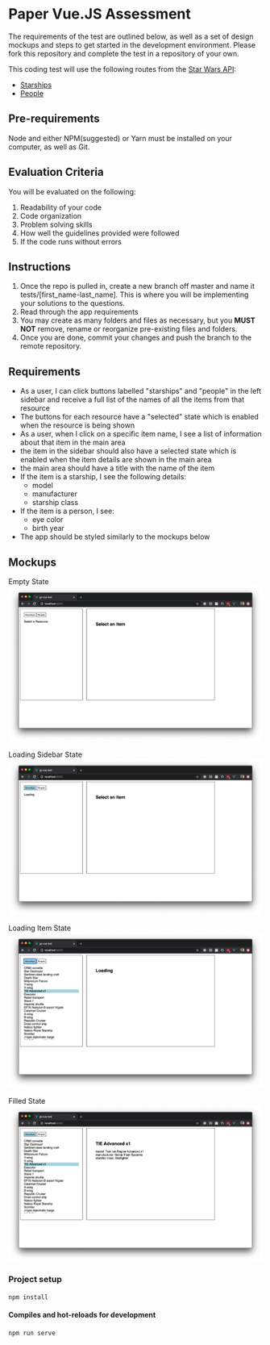 # Paper Vue.JS Assessment

The requirements of the test are outlined below, as well as a set of design mockups and steps to get started in the development environment. Please fork this repository and complete the test in a repository of your own.

This coding test will use the following routes from the [Star Wars API](https://swapi.dev/):
- [Starships](https://swapi.dev/documentation#starships)
- [People](https://swapi.dev/documentation#people)

## Pre-requirements
Node and either NPM(suggested) or Yarn must be installed on your computer, as well as Git.

## Evaluation Criteria
You will be evaluated on the following:
1. Readability of your code
2. Code organization
3. Problem solving skills
4. How well the guidelines provided were followed
5. If the code runs without errors

## Instructions
1. Once the repo is pulled in, create a new branch off master and name it tests/[first_name-last_name]. This is where you will be implementing your solutions to the questions.
2. Read through the app requirements
3. You may create as many folders and files as necessary, but you **MUST NOT** remove, rename or reorganize pre-existing files and folders.
4. Once you are done, commit your changes and push the branch to the remote repository.

## Requirements
- As a user, I can click buttons labelled "starships" and "people" in the left sidebar and receive a full list of the names of all the items from that resource
- The buttons for each resource have a "selected" state which is enabled when the resource is being shown
- As a user, when I click on a specific item name, 
I see a list of information about that item in the main area
- the item in the sidebar should also have a selected state which is enabled when the item details are shown in the main area
- the main area should have a title with the name of the item
- If the item is a starship, I see the following details:
    - model
    - manufacturer
    - starship class
- If the item is a person, I see:
    - eye color
    - birth year
- The app should be styled similarly to the mockups below

## Mockups
Empty State
![Empty State](./public/mockup-empty.png)

Loading Sidebar State
![Loading Sidebar State](./public/mockup-loading-list.png)

Loading Item State
![Loading Item State](./public/mockup-loading-item.png)

Filled State
![Filled State](./public/mockup-selected.png)
### Project setup
```
npm install
```

#### Compiles and hot-reloads for development
```
npm run serve
```
